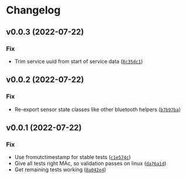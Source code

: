 # Changelog

<!--next-version-placeholder-->

## v0.0.3 (2022-07-22)
### Fix
* Trim service uuid from start of service data ([`8c35dc1`](https://github.com/Bluetooth-Devices/xiaomi-ble/commit/8c35dc16cf3a782f045d567bdce26e5a3296bbf9))

## v0.0.2 (2022-07-22)
### Fix
* Re-export sensor state classes like other bluetooth helpers ([`b7b97ba`](https://github.com/Bluetooth-Devices/xiaomi-ble/commit/b7b97ba50963218d45d9d883179302aca08987ca))

## v0.0.1 (2022-07-22)
### Fix
* Use fromutctimestamp for stable tests ([`c1e574c`](https://github.com/Bluetooth-Devices/xiaomi-ble/commit/c1e574c7a3e3eed98ee061764efc37599b9c251b))
* Give all tests right MAc, so validation passes on linux ([`da76a1d`](https://github.com/Bluetooth-Devices/xiaomi-ble/commit/da76a1dbad06e8eb0c990355d4b84dee3db23860))
* Get remaining tests working ([`8a042e4`](https://github.com/Bluetooth-Devices/xiaomi-ble/commit/8a042e4e2ef64151b6ad1db45ba9164d97a536cb))
